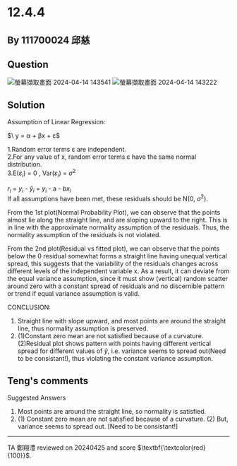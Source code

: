 # 12.4.4
## By 111700024 邱慈  
## Question

![螢幕擷取畫面 2024-04-14 143541](https://github.com/HWTeng-Course/202402-Statistics/assets/162160916/27e9e8d3-4db3-412e-8655-aff258251b3a)
![螢幕擷取畫面 2024-04-14 143222](https://github.com/HWTeng-Course/202402-Statistics/assets/162160916/a4e13f7d-e422-4f31-a23f-43f532bdd53c)

## Solution
Assumption of Linear Regression:

$\ y = α + βx + ε\$

1.Random error terms ε are independent.  
2.For any value of x, random error terms ε have the same normal distribution.  
3.E($ε_i$) = 0 , Var($ε_i$) = $σ^2$   

$r_i$ = $y_i$ - $\hat{y}_i$ = $y_i$ - a - $bx_i$  
If all assumptions have been met, these residuals should be N(0, $σ^2$).    

From the 1st plot(Normal Probability Plot), we can observe that the points almost lie along the straight line, and are sloping upward to the right. This is in line with the approximate normality assumption of the residuals. Thus, the normality assumption of the residuals is not violated.

From the 2nd plot(Residual vs fitted plot), we can observe that the points below the 0 residual somewhat forms a straight line having unequal vertical spread, this suggests that the variability of the residuals changes across different levels of the independent variable x. As a result, it can deviate from the equal variance assumption, since it must show (vertical) random scatter around zero with a constant spread of residuals and no discernible pattern or trend if equal variance assumption is valid.

CONCLUSION:
1. Straight line with slope upward, and most points are around the straight line, thus normality assumption is preserved.
2. (1)Constant zero mean are not satisfied because of a curvature.(2)Residual plot shows pattern with points having different vertical spread for different values of $\hat{y}$, i.e. variance seems to spread out(Need to be consistant!), thus violating the constant variance assumption.

## Teng's comments

Suggested Answers
1. Most points are around the straight line, so normality is satisfied.
2. (1) Constant zero mean are not satisfied because of a curvature. (2) But, variance seems to spread out. [Need to be consistant!]

---
TA 鄭翔澧 reviewed on 20240425 and score $\textbf{\textcolor{red}{100}}$.
